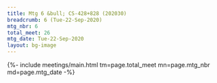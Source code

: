 ```yaml
---
title: Mtg 6 &bull; CS-428+828 (202030)
breadcrumb: 6 (Tue-22-Sep-2020)
mtg_nbr: 6
total_meet: 26
mtg_date: Tue-22-Sep-2020
layout: bg-image
---
```


{%- include meetings/main.html
    tm=page.total_meet
    mn=page.mtg_nbr
    md=page.mtg_date
-%}
